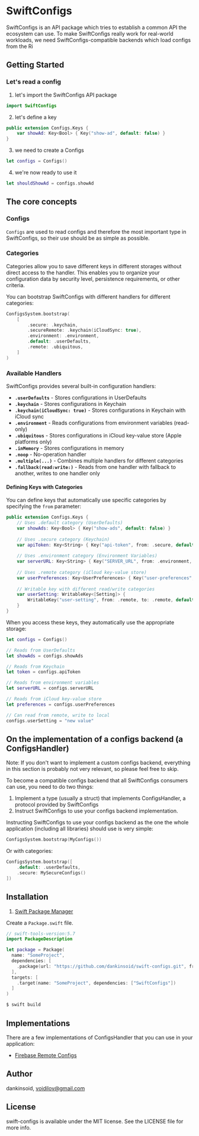 
# SwiftConfigs
SwiftConfigs is an API package which tries to establish a common API the ecosystem can use.
To make SwiftConfigs really work for real-world workloads, we need SwiftConfigs-compatible backends which load configs from the Ri

## Getting Started

### Let's read a config
1. let's import the SwiftConfigs API package
```swift
import SwiftConfigs
```

2. let's define a key
```swift
public extension Configs.Keys {
    var showAd: Key<Bool> { Key("show-ad", default: false) }
}
```

3. we need to create a Configs
```swift
let configs = Configs()
```

4. we're now ready to use it
```swift
let shouldShowAd = configs.showAd
```

## The core concepts

### Configs
`Configs` are used to read configs and therefore the most important type in SwiftConfigs, so their use should be as simple as possible.

### Categories
Categories allow you to save different keys in different storages without direct access to the handler. This enables you to organize your configuration data by security level, persistence requirements, or other criteria.

You can bootstrap SwiftConfigs with different handlers for different categories:

```swift
ConfigsSystem.bootstrap(
    [
        .secure: .keychain,
        .secureRemote: .keychain(iCloudSync: true),
        .environment: .environment,
        .default: .userDefaults,
        .remote: .ubiquitous,
    ]
)
```

### Available Handlers
SwiftConfigs provides several built-in configuration handlers:

- **`.userDefaults`** - Stores configurations in UserDefaults
- **`.keychain`** - Stores configurations in Keychain
- **`.keychain(iCloudSync: true)`** - Stores configurations in Keychain with iCloud sync
- **`.environment`** - Reads configurations from environment variables (read-only)
- **`.ubiquitous`** - Stores configurations in iCloud key-value store (Apple platforms only)
- **`.inMemory`** - Stores configurations in memory
- **`.noop`** - No-operation handler
- **`.multiple(...)`** - Combines multiple handlers for different categories
- **`.fallback(read:write:)`** - Reads from one handler with fallback to another, writes to one handler only

#### Defining Keys with Categories

You can define keys that automatically use specific categories by specifying the `from` parameter:

```swift
public extension Configs.Keys {
    // Uses .default category (UserDefaults)
    var showAds: Key<Bool> { Key("show-ads", default: false) }
    
    // Uses .secure category (Keychain)
    var apiToken: Key<String> { Key("api-token", from: .secure, default: "") }
    
    // Uses .environment category (Environment Variables)
    var serverURL: Key<String> { Key("SERVER_URL", from: .environment, default: "https://api.example.com") }
    
    // Uses .remote category (iCloud key-value store)
    var userPreferences: Key<UserPreferences> { Key("user-preferences", from: .remote, default: []) }
    
    // Writable key with different read/write categories
    var userSetting: WritableKey<[Setting]> { 
        WritableKey("user-setting", from: .remote, to: .remote, default: []) 
    }
}
```

When you access these keys, they automatically use the appropriate storage:

```swift
let configs = Configs()

// Reads from UserDefaults
let showAds = configs.showAds

// Reads from Keychain
let token = configs.apiToken

// Reads from environment variables
let serverURL = configs.serverURL

// Reads from iCloud key-value store
let preferences = configs.userPreferences

// Can read from remote, write to local
configs.userSetting = "new value"
```

## On the implementation of a configs backend (a ConfigsHandler)
Note: If you don't want to implement a custom configs backend, everything in this section is probably not very relevant, so please feel free to skip.

To become a compatible configs backend that all SwiftConfigs consumers can use, you need to do two things: 
1. Implement a type (usually a struct) that implements ConfigsHandler, a protocol provided by SwiftConfigs
2. Instruct SwiftConfigs to use your configs backend implementation.

Instructing SwiftConfigs to use your configs backend as the one the whole application (including all libraries) should use is very simple:

```swift
ConfigsSystem.bootstrap(MyConfigs())
```

Or with categories:

```swift
ConfigsSystem.bootstrap([
    .default: .userDefaults,
    .secure: MySecureConfigs()
])
```

## Installation

1. [Swift Package Manager](https://github.com/apple/swift-package-manager)

Create a `Package.swift` file.
```swift
// swift-tools-version:5.7
import PackageDescription

let package = Package(
  name: "SomeProject",
  dependencies: [
    .package(url: "https://github.com/dankinsoid/swift-configs.git", from: "0.10.0")
  ],
  targets: [
    .target(name: "SomeProject", dependencies: ["SwiftConfigs"])
  ]
)
```
```ruby
$ swift build
```

## Implementations
There are a few implementations of ConfigsHandler that you can use in your application:

- [Firebase Remote Configs](https://github.com/dankinsoid/swift-firebase-tools)

## Author

dankinsoid, voidilov@gmail.com

## License

swift-configs is available under the MIT license. See the LICENSE file for more info.
